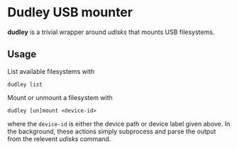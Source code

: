 # Dudley USB mounter

**dudley** is a trivial wrapper around _udisks_ that mounts USB filesystems.


## Usage

List available filesystems with

    dudley list

Mount or unmount a filesystem with

    dudley [un]mount <device-id>

where the `device-id` is either the device path or device label given above.
In the background, these actions simply subprocess and parse the output from the
relevent _udisks_ command.

